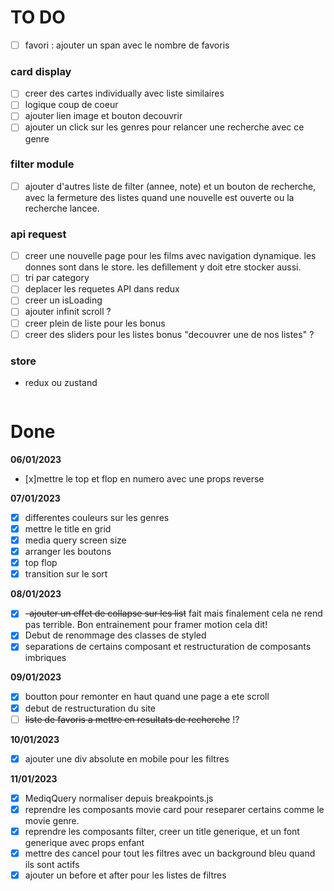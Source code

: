 # TO DO

- [ ] favori : ajouter un span avec le nombre de favoris

### card display

- [ ] creer des cartes individually avec liste similaires
- [ ] logique coup de coeur
- [ ] ajouter lien image et bouton decouvrir
- [ ] ajouter un click sur les genres pour relancer une recherche avec ce genre

### filter module

- [ ] ajouter d'autres liste de filter (annee, note) et un bouton de recherche, avec la fermeture des listes quand une nouvelle est ouverte ou la recherche lancee.

### api request

- [ ] creer une nouvelle page pour les films avec navigation dynamique. les donnes sont dans le store. les defillement y doit etre stocker aussi.
- [ ] tri par category
- [ ] deplacer les requetes API dans redux
- [ ] creer un isLoading
- [ ] ajouter infinit scroll ?
- [ ] creer plein de liste pour les bonus
- [ ] creer des sliders pour les listes bonus "decouvrer une de nos listes" ?

### store

- redux ou zustand

```

```

# Done

**06/01/2023**

- [x]mettre le top et flop en numero avec une props reverse

**07/01/2023**

- [x] differentes couleurs sur les genres
- [x] mettre le title en grid
- [x] media query screen size
- [x] arranger les boutons
- [x] top flop
- [x] transition sur le sort

**08/01/2023**

- [x] ~~-ajouter un effet de collapse sur les list~~ fait mais finalement cela ne rend pas terrible. Bon entrainement pour framer motion cela dit!
- [x] Debut de renommage des classes de styled
- [x] separations de certains composant et restructuration de composants imbriques

**09/01/2023**

- [x] boutton pour remonter en haut quand une page a ete scroll
- [x] debut de restructuration du site
- [ ] ~~liste de favoris a mettre en resultats de recherche~~ !?

**10/01/2023**

- [x] ajouter une div absolute en mobile pour les filtres

**11/01/2023**

- [x] MediqQuery normaliser depuis breakpoints.js
- [x] reprendre les composants movie card pour reseparer certains comme le movie genre.
- [x] reprendre les composants filter, creer un title generique, et un font generique avec props enfant
- [x] mettre des cancel pour tout les filtres avec un background bleu quand ils sont actifs
- [x] ajouter un before et after pour les listes de filtres
